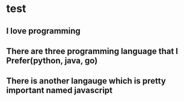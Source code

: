 # test
## I love programming
## There are three programming language that I Prefer(python, java, go)
## There is another langauge which is pretty important named javascript
